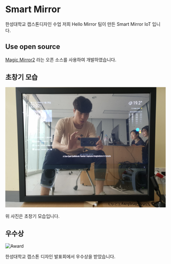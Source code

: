 # Smart Mirror
한성대학교 캡스톤디자인 수업 저희 Hello Mirror 팀이 만든 Smart Mirror IoT 입니다.

## Use open source
[Magic Mirror2](https://github.com/MichMich/MagicMirror) 라는 오픈 소스를 사용하여 개발하였습니다.

## 초창기 모습
![SmartMirror](/img/smartmirror.jpg)

위 사진은 초창기 모습입니다.

## 우수상
![Award](/img/award.jpg)

한성대학교 캡스톤 디자인 발표회에서 우수상을 받았습니다.
